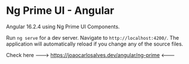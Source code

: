 # Ng Prime UI - Angular

Angular 16.2.4 using Ng Prime UI Components.

Run `ng serve` for a dev server. Navigate to `http://localhost:4200/`. The application will automatically reload if you change any of the source files.

Check here ---> https://joaocarlosalves.dev/angular/ng-prime <---
